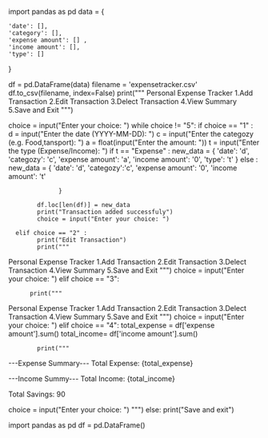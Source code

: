 import pandas as pd
data = {
     
    'date': [], 
    'category': [],                 
    'expense amount': [] ,
    'income amount': [],
    'type': []
}

df = pd.DataFrame(data)
filename = 'expensetracker.csv'
df.to_csv(filename, index=False)
print("""
Personal Expense Tracker
      1.Add Transaction
      2.Edit Transaction
      3.Delect Transaction
      4.View Summary
      5.Save and Exit
""")

choice = input("Enter your choice: ")
while choice != "5":
      if choice == "1" :      
            d = input("Enter the date (YYYY-MM-DD): ")
            c = input("Enter the categozy (e.g. Food,tansport): ")
            a = float(input("Enter the amount: "))
            t = input("Enter the type (Expense/Income): ")
            if t == "Expense" :
                  new_data = {
                  'date': 'd',
                  'categozy': 'c',
                  'expense amount': 'a',
                  'income amount': '0',
                  'type': 't'
                  }
            else :
                  new_data = {
                  'date': 'd',
                  'categozy':'c',
                  'expense amount': '0',
                  'income amount': 't'

                  }

            df.loc[len(df)] = new_data
            print("Transaction added successfuly")
            choice = input("Enter your choice: ")

      elif choice == "2" :
            print("Edit Transaction")
            print("""
Personal Expense Tracker
      1.Add Transaction
      2.Edit Transaction
      3.Delect Transaction
      4.View Summary
      5.Save and Exit
""")
            choice = input("Enter your choice: ")
      elif choice == "3":
          
          print("""
Personal Expense Tracker
      1.Add Transaction
      2.Edit Transaction
      3.Delect Transaction
      4.View Summary
      5.Save and Exit
""")
          choice = input("Enter your choice: ")
      elif choice == "4":
            total_expense = df['expense amount'].sum()
            total_income= df['income amount'].sum()
      

            print("""
---Expense Summary---
Total Expense: {total_expense}

---Income Summy---
Total Income: {total_income}
                  
Total Savings: 90

choice = input("Enter your choice: ")
""")
      else:
            print("Save and exit")


import pandas as pd
df = pd.DataFrame()






     



        
        
      